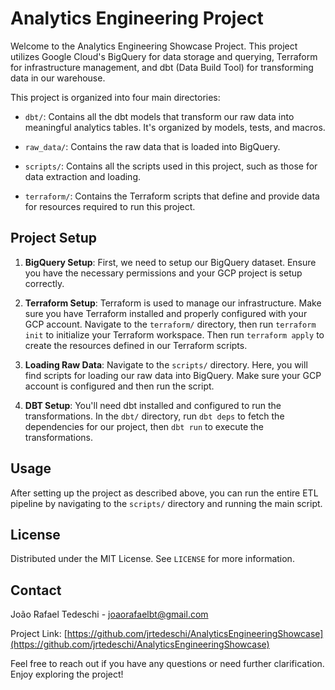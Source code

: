 # Analytics Engineering Project

Welcome to the Analytics Engineering Showcase Project. This project utilizes Google Cloud's BigQuery for data storage and querying, Terraform for infrastructure management, and dbt (Data Build Tool) for transforming data in our warehouse.

This project is organized into four main directories:

- `dbt/`: Contains all the dbt models that transform our raw data into meaningful analytics tables. It's organized by models, tests, and macros.

- `raw_data/`: Contains the raw data that is loaded into BigQuery. 

- `scripts/`: Contains all the scripts used in this project, such as those for data extraction and loading.

- `terraform/`: Contains the Terraform scripts that define and provide data for resources required to run this project.

## Project Setup

1. **BigQuery Setup**: First, we need to setup our BigQuery dataset. Ensure you have the necessary permissions and your GCP project is setup correctly.

2. **Terraform Setup**: Terraform is used to manage our infrastructure. Make sure you have Terraform installed and properly configured with your GCP account. Navigate to the `terraform/` directory, then run `terraform init` to initialize your Terraform workspace. Then run `terraform apply` to create the resources defined in our Terraform scripts.

3. **Loading Raw Data**: Navigate to the `scripts/` directory. Here, you will find scripts for loading our raw data into BigQuery. Make sure your GCP account is configured and then run the script.

4. **DBT Setup**: You'll need dbt installed and configured to run the transformations. In the `dbt/` directory, run `dbt deps` to fetch the dependencies for our project, then `dbt run` to execute the transformations.

## Usage

After setting up the project as described above, you can run the entire ETL pipeline by navigating to the `scripts/` directory and running the main script.

## License

Distributed under the MIT License. See `LICENSE` for more information.

## Contact

João Rafael Tedeschi - joaorafaelbt@gmail.com

Project Link: [https://github.com/jrtedeschi/AnalyticsEngineeringShowcase](https://github.com/jrtedeschi/AnalyticsEngineeringShowcase)

Feel free to reach out if you have any questions or need further clarification. Enjoy exploring the project!

